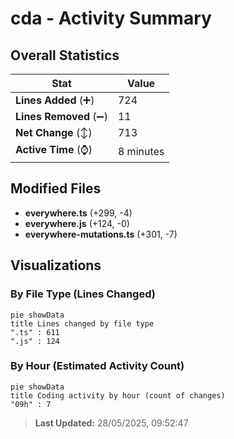 # cda - Activity Summary 

## Overall Statistics

| Stat                   | Value                                                             |
| ---------------------- | ----------------------------------------------------------------- |
| **Lines Added** (➕)   | 724                                          |
| **Lines Removed** (➖) | 11                                        |
| **Net Change** (↕)    | 713                |
| **Active Time** (⌚)   | 8 minutes |


## Modified Files
- **everywhere.ts** (+299, -4)
- **everywhere.js** (+124, -0)
- **everywhere-mutations.ts** (+301, -7)

## Visualizations

### By File Type (Lines Changed)

```mermaid
pie showData
title Lines changed by file type
".ts" : 611
".js" : 124
```

### By Hour (Estimated Activity Count)

```mermaid
pie showData
title Coding activity by hour (count of changes)
"09h" : 7
```


> **Last Updated:** 28/05/2025, 09:52:47